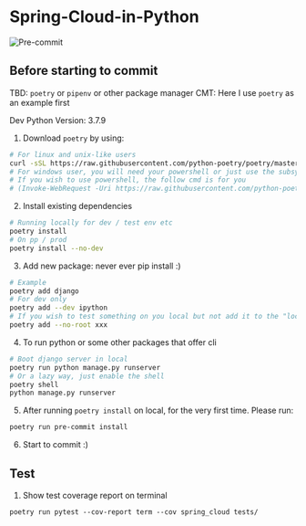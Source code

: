 # Spring-Cloud-in-Python

![Pre-commit](https://github.com/my-sweet-home-2020/A-Cat/workflows/Pre-commit/badge.svg)

## Before starting to commit
TBD: `poetry` or `pipenv` or other package manager
CMT: Here I use `poetry` as an example first

Dev Python Version: 3.7.9

1. Download `poetry` by using:
``` bash
# For linux and unix-like users
curl -sSL https://raw.githubusercontent.com/python-poetry/poetry/master/get-poetry.py | python -
# For windows user, you will need your powershell or just use the subsystem
# If you wish to use powershell, the follow cmd is for you
# (Invoke-WebRequest -Uri https://raw.githubusercontent.com/python-poetry/poetry/master/get-poetry.py -UseBasicParsing).Content | python -
```
2. Install existing dependencies
``` bash
# Running locally for dev / test env etc
poetry install
# On pp / prod
poetry install --no-dev
```

3. Add new package: never ever pip install :)
``` bash
# Example
poetry add django
# For dev only
poetry add --dev ipython
# If you wish to test something on you local but not add it to the "lock"
poetry add --no-root xxx
```

4. To run python or some other packages that offer cli
```bash
# Boot django server in local
poetry run python manage.py runserver
# Or a lazy way, just enable the shell
poetry shell
python manage.py runserver
```

5. After running `poetry install` on local, for the very first time. Please run:
``` bash
poetry run pre-commit install
```

6. Start to commit :)

## Test

1. Show test coverage report on terminal

`poetry run pytest --cov-report term --cov spring_cloud tests/`
